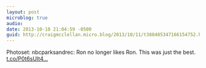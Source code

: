 ```yaml
---
layout: post
microblog: true
audio: 
date: 2013-10-10 21:04:59 -0500
guid: http://craigmcclellan.micro.blog/2013/10/11/t388485347166154752.html
---
```

Photoset: nbcparksandrec: Ron no longer likes Ron. This was just the best. [t.co/P0t6sUIt4...](http://t.co/P0t6sUIt4d)

